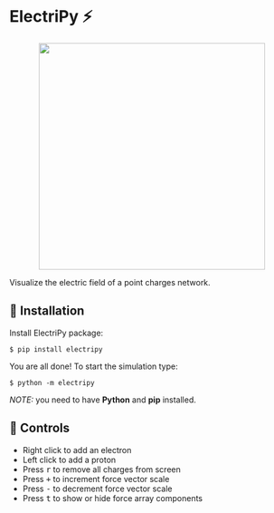 # ElectriPy :zap:

<p align="center">
  <img width="400" height="400" src="../media/electripy-demo.gif?raw=true">
</p>

Visualize the electric field of a point charges network.

## :electric_plug: Installation

Install ElectriPy package:

```
$ pip install electripy
```

You are all done! To start the simulation type:

```
$ python -m electripy
```

_NOTE:_ you need to have **Python** and **pip** installed.

## :electric_plug: Controls

- Right click to add an electron
- Left click to add a proton
- Press <kbd>r</kbd> to remove all charges from screen
- Press <kbd>+</kbd> to increment force vector scale
- Press <kbd>-</kbd> to decrement force vector scale
- Press <kbd>t</kbd> to show or hide force array components
